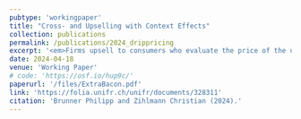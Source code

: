```yaml
---
pubtype: 'workingpaper'
title: "Cross- and Upselling with Context Effects"
collection: publications
permalink: /publications/2024_drippricing
excerpt: '<em>Firms upsell to consumers who evaluate the price of the upgrade relative to the price of the previously purchased base good, potentially jeopardizing welfare in the economy.</em>'
date: 2024-04-18
venue: 'Working Paper'
# code: 'https://osf.io/hup9c/'
paperurl: '/files/ExtraBacon.pdf'
link: 'https://folia.unifr.ch/unifr/documents/328311'
citation: 'Brunner Philipp and Zihlmann Christian (2024).'
---
```

